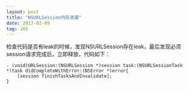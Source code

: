 ```yaml
---
layout: post
title: "NSURLSession内存泄漏"
date: 2017-02-09
tag: iOS
---
```


检查代码是否有leak的时候，发现NSURLSession存在leak，最后发现必须session请求完成后，立即释放，代码如下：

```
- (void)URLSession:(NSURLSession *)session task:(NSURLSessionTask *)task didCompleteWithError:(NSError *)error{
    [session finishTasksAndInvalidate];
}
```




